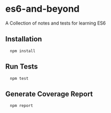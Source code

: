 # es6-and-beyond
A Collection of notes and tests for learning ES6

## Installation

```
  npm install
```

## Run Tests

```
  npm test
```

## Generate Coverage Report

```
  npm report
```
